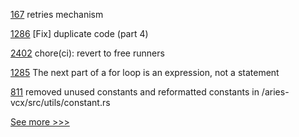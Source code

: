 
[167](https://github.com/hyperledger-labs/orion-sdk-go/pull/167) retries mechanism

[1286](https://github.com/hyperledger/solang/pull/1286) [Fix] duplicate code (part 4)

[2402](https://github.com/hyperledger/cacti/pull/2402) chore(ci): revert to free runners

[1285](https://github.com/hyperledger/solang/pull/1285) The next part of a for loop is an expression, not a statement

[811](https://github.com/hyperledger/aries-vcx/pull/811) removed unused constants and reformatted constants in /aries-vcx/src/utils/constant.rs


[See more >>>](https://start-here.hyperledger.org/pull-requests)
